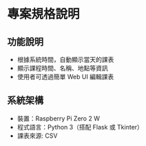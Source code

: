 # 專案規格說明

## 功能說明
- 根據系統時間，自動顯示當天的課表
- 顯示課程時間、名稱、地點等資訊
- 使用者可透過簡單 Web UI 編輯課表

## 系統架構
- 裝置：Raspberry Pi Zero 2 W
- 程式語言：Python 3（搭配 Flask 或 Tkinter）
- 課表來源: CSV
